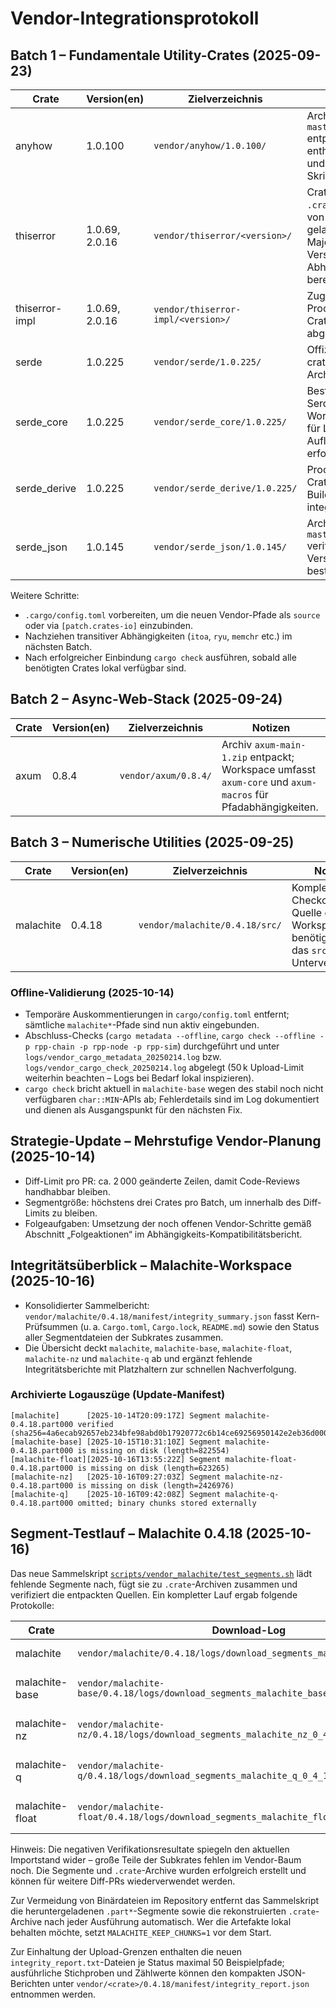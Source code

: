 # Vendor-Integrationsprotokoll

## Batch 1 – Fundamentale Utility-Crates (2025-09-23)

| Crate | Version(en) | Zielverzeichnis | Notizen |
|-------|-------------|-----------------|---------|
| anyhow | 1.0.100 | `vendor/anyhow/1.0.100/` | Archiv `anyhow-master-1.zip` entpackt; enthält Tests und Build-Skripte. |
| thiserror | 1.0.69, 2.0.16 | `vendor/thiserror/<version>/` | Crates als `.crate`-Archive von crates.io geladen; beide Major-Versionen für Abhängigkeiten bereitgestellt. |
| thiserror-impl | 1.0.69, 2.0.16 | `vendor/thiserror-impl/<version>/` | Zugehörige Proc-Macro-Crates separat abgelegt. |
| serde | 1.0.225 | `vendor/serde/1.0.225/` | Offizielles crates.io-Archiv genutzt. |
| serde_core | 1.0.225 | `vendor/serde_core/1.0.225/` | Bestandteil des Serde-Workspaces, für Lockfile-Auflösung erforderlich. |
| serde_derive | 1.0.225 | `vendor/serde_derive/1.0.225/` | Proc-Macro-Crate inklusive Build-Skripten integriert. |
| serde_json | 1.0.145 | `vendor/serde_json/1.0.145/` | Archiv `json-master-1.zip` verifiziert, Version bestätigt. |

Weitere Schritte:

* `.cargo/config.toml` vorbereiten, um die neuen Vendor-Pfade als `source` oder via `[patch.crates-io]` einzubinden.
* Nachziehen transitiver Abhängigkeiten (`itoa`, `ryu`, `memchr` etc.) im nächsten Batch.
* Nach erfolgreicher Einbindung `cargo check` ausführen, sobald alle benötigten Crates lokal verfügbar sind.

## Batch 2 – Async-Web-Stack (2025-09-24)

| Crate | Version(en) | Zielverzeichnis | Notizen |
|-------|-------------|-----------------|---------|
| axum | 0.8.4 | `vendor/axum/0.8.4/` | Archiv `axum-main-1.zip` entpackt; Workspace umfasst `axum-core` und `axum-macros` für Pfadabhängigkeiten. |

## Batch 3 – Numerische Utilities (2025-09-25)

| Crate | Version(en) | Zielverzeichnis | Notizen |
|-------|-------------|-----------------|---------|
| malachite | 0.4.18 | `vendor/malachite/0.4.18/src/` | Komplettes Git-Checkout als Quelle genutzt; Workspace benötigt Pfad auf das `src`-Unterverzeichnis. |

### Offline-Validierung (2025-10-14)

* Temporäre Auskommentierungen in `cargo/config.toml` entfernt; sämtliche `malachite*`-Pfade sind nun aktiv eingebunden.
* Abschluss-Checks (`cargo metadata --offline`, `cargo check --offline -p rpp-chain -p rpp-node -p rpp-sim`) durchgeführt und unter `logs/vendor_cargo_metadata_20250214.log` bzw. `logs/vendor_cargo_check_20250214.log` abgelegt (50 k Upload-Limit weiterhin beachten – Logs bei Bedarf lokal inspizieren).
* `cargo check` bricht aktuell in `malachite-base` wegen des stabil noch nicht verfügbaren `char::MIN`-APIs ab; Fehlerdetails sind im Log dokumentiert und dienen als Ausgangspunkt für den nächsten Fix.

## Strategie-Update – Mehrstufige Vendor-Planung (2025-10-14)

* Diff-Limit pro PR: ca. 2 000 geänderte Zeilen, damit Code-Reviews handhabbar bleiben.
* Segmentgröße: höchstens drei Crates pro Batch, um innerhalb des Diff-Limits zu bleiben.
* Folgeaufgaben: Umsetzung der noch offenen Vendor-Schritte gemäß Abschnitt „Folgeaktionen“ im Abhängigkeits-Kompatibilitätsbericht.

## Integritätsüberblick – Malachite-Workspace (2025-10-16)

* Konsolidierter Sammelbericht: `vendor/malachite/0.4.18/manifest/integrity_summary.json` fasst Kern-Prüfsummen (u. a. `Cargo.toml`, `Cargo.lock`, `README.md`) sowie den Status aller Segmentdateien der Subkrates zusammen.
* Die Übersicht deckt `malachite`, `malachite-base`, `malachite-float`, `malachite-nz` und `malachite-q` ab und ergänzt fehlende Integritätsberichte mit Platzhaltern zur schnellen Nachverfolgung.

### Archivierte Logauszüge (Update-Manifest)

```text
[malachite]      [2025-10-14T20:09:17Z] Segment malachite-0.4.18.part000 verified (sha256=4a6ecab92657eb234bfe98abd0b17920772c6b14ce69256950142e2eb36d000b)
[malachite-base] [2025-10-15T10:31:10Z] Segment malachite-0.4.18.part000 is missing on disk (length=822554)
[malachite-float][2025-10-16T13:55:22Z] Segment malachite-float-0.4.18.part000 is missing on disk (length=623265)
[malachite-nz]   [2025-10-16T09:27:03Z] Segment malachite-nz-0.4.18.part000 is missing on disk (length=2426976)
[malachite-q]    [2025-10-16T09:42:08Z] Segment malachite-q-0.4.18.part000 omitted; binary chunks stored externally
```

## Segment-Testlauf – Malachite 0.4.18 (2025-10-16)

Das neue Sammelskript [`scripts/vendor_malachite/test_segments.sh`](../scripts/vendor_malachite/test_segments.sh) lädt fehlende Segmente nach, fügt sie zu `.crate`-Archiven zusammen und verifiziert die entpackten Quellen. Ein kompletter Lauf ergab folgende Protokolle:

| Crate | Download-Log | Merge-Log | Verifikation |
|-------|--------------|-----------|--------------|
| malachite | `vendor/malachite/0.4.18/logs/download_segments_malachite_0_4_18.log` | `vendor/malachite/0.4.18/logs/merge_segments_malachite_0_4_18.log` | ✅ (`integrity_report.txt`) |
| malachite-base | `vendor/malachite-base/0.4.18/logs/download_segments_malachite_base_0_4_18.log` | `vendor/malachite-base/0.4.18/logs/merge_segments_malachite_base_0_4_18.log` | ❌ – fehlende Dateien im Workspace (`integrity_report.txt`) |
| malachite-nz | `vendor/malachite-nz/0.4.18/logs/download_segments_malachite_nz_0_4_18.log` | `vendor/malachite-nz/0.4.18/logs/merge_segments_malachite_nz_0_4_18.log` | ❌ – fehlende Dateien im Workspace (`integrity_report.txt`) |
| malachite-q | `vendor/malachite-q/0.4.18/logs/download_segments_malachite_q_0_4_18.log` | `vendor/malachite-q/0.4.18/logs/merge_segments_malachite_q_0_4_18.log` | ❌ – fehlende Dateien im Workspace (`integrity_report.txt`) |
| malachite-float | `vendor/malachite-float/0.4.18/logs/download_segments_malachite_float_0_4_18.log` | `vendor/malachite-float/0.4.18/logs/merge_segments_malachite_float_0_4_18.log` | ❌ – fehlende Dateien im Workspace (`integrity_report.txt`) |

Hinweis: Die negativen Verifikationsresultate spiegeln den aktuellen Importstand wider – große Teile der Subkrates fehlen im Vendor-Baum noch. Die Segmente und `.crate`-Archive wurden erfolgreich erstellt und können für weitere Diff-PRs wiederverwendet werden.

Zur Vermeidung von Binärdateien im Repository entfernt das Sammelskript die
heruntergeladenen `.part*`-Segmente sowie die rekonstruierten `.crate`-Archive
nach jeder Ausführung automatisch. Wer die Artefakte lokal behalten möchte,
setzt `MALACHITE_KEEP_CHUNKS=1` vor dem Start.

Zur Einhaltung der Upload-Grenzen enthalten die neuen `integrity_report.txt`-Dateien je Status maximal 50 Beispielpfade; ausführliche Stichproben und Zählwerte können den kompakten JSON-Berichten unter `vendor/<crate>/0.4.18/manifest/integrity_report.json` entnommen werden.

